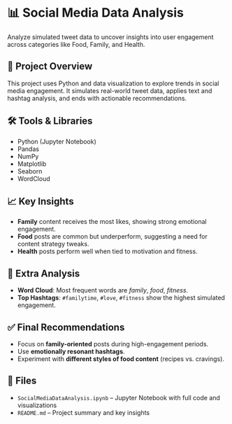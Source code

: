 # 📊 Social Media Data Analysis

Analyze simulated tweet data to uncover insights into user engagement across categories like Food, Family, and Health.

## 🚀 Project Overview
This project uses Python and data visualization to explore trends in social media engagement. It simulates real-world tweet data, applies text and hashtag analysis, and ends with actionable recommendations.

## 🛠️ Tools & Libraries
- Python (Jupyter Notebook)
- Pandas
- NumPy
- Matplotlib
- Seaborn
- WordCloud

## 📈 Key Insights
- **Family** content receives the most likes, showing strong emotional engagement.
- **Food** posts are common but underperform, suggesting a need for content strategy tweaks.
- **Health** posts perform well when tied to motivation and fitness.

## 🧠 Extra Analysis
- **Word Cloud**: Most frequent words are *family*, *food*, *fitness*.
- **Top Hashtags**: `#familytime`, `#love`, `#fitness` show the highest simulated engagement.

## ✅ Final Recommendations
- Focus on **family-oriented** posts during high-engagement periods.
- Use **emotionally resonant hashtags**.
- Experiment with **different styles of food content** (recipes vs. cravings).

## 📂 Files
- `SocialMediaDataAnalysis.ipynb` – Jupyter Notebook with full code and visualizations
- `README.md` – Project summary and key insights
